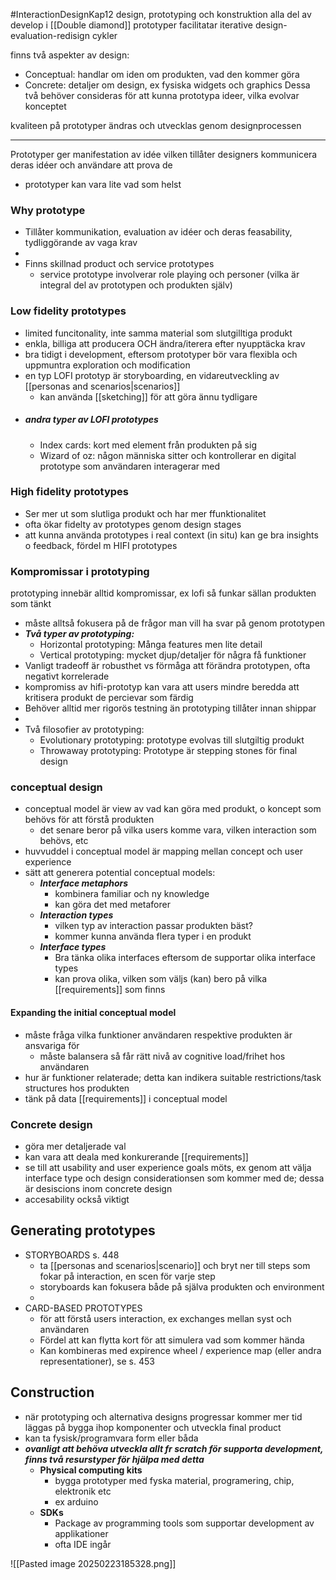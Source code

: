 #InteractionDesignKap12 
design, prototyping och konstruktion alla del av develop i [[Double diamond]]
prototyper facilitatar iterative design-evaluation-redisign cykler

finns två aspekter av design:
- Conceptual: handlar om iden om produkten, vad den kommer göra
- Concrete: detaljer om design, ex fysiska widgets och graphics
Dessa två behöver consideras för att kunna prototypa ideer, vilka evolvar konceptet

kvaliteen på prototyper ändras och utvecklas genom designprocessen

---
Prototyper ger manifestation av idée vilken tillåter designers kommunicera deras idéer och användare att prova de
- prototyper kan vara lite vad som helst

### Why prototype
- Tillåter kommunikation, evaluation av idéer och deras feasability, tydliggörande av vaga krav
-
- Finns skillnad product och service prototypes
	- service prototype involverar role playing och personer (vilka är integral del av prototypen och produkten själv)


### Low fidelity prototypes
- limited funcitonality, inte samma material som slutgilltiga produkt
- enkla, billiga att producera OCH ändra/iterera efter nyupptäcka krav
- bra tidigt i development, eftersom prototyper bör vara flexibla och uppmuntra exploration och modification
- en typ LOFI prototyp är storyboarding, en vidareutveckling av [[personas and scenarios|scenarios]] 
	- kan använda [[sketching]] för att göra ännu tydligare
- ##### andra typer av LOFI prototypes
	- Index cards: kort med element från produkten på sig
	- Wizard of oz: någon människa sitter och kontrollerar en digital prototype som användaren interagerar med

### High fidelity prototypes
- Ser mer ut som slutliga produkt och har mer ffunktionalitet
- ofta ökar fidelty av prototypes genom design stages
- att kunna använda prototypes i real context (in situ) kan ge bra insights o feedback, fördel m HIFI prototypes


### Kompromissar i prototyping
prototyping innebär alltid kompromissar, ex lofi så funkar sällan produkten som tänkt
- måste alltså fokusera på de frågor man vill ha svar på genom prototypen
- ***Två typer av prototyping:***
	- Horizontal prototyping: Många features men lite detail
	- Vertical prototyping: mycket djup/detaljer för några få funktioner
- Vanligt tradeoff är robusthet vs förmåga att förändra prototypen, ofta negativt korrelerade
- kompromiss av hifi-prototyp kan vara att users mindre beredda att kritisera produkt de percievar som färdig
- Behöver alltid mer rigorös testning än prototyping tillåter innan shippar
-
- Två filosofier av prototyping:
	- Evolutionary prototyping: prototype evolvas till slutgiltig produkt
	- Throwaway prototyping: Prototype är stepping stones för final design

### conceptual design
- conceptual model är view av vad kan göra med produkt, o koncept som behövs för att förstå produkten
	- det senare beror på vilka users komme vara, vilken interaction som behövs, etc
- huvvuddel i conceptual model är mapping mellan concept och user experience
- sätt att generera potential conceptual models:
	- ***Interface metaphors***
		- kombinera familiar och ny knowledge
		- kan göra det med metaforer
	- ***Interaction types***
		- vilken typ av interaction passar produkten bäst?
		- kommer kunna använda flera typer i en produkt
	- ***Interface types***
		- Bra tänka olika interfaces eftersom de supportar olika interface types
		- kan prova olika, vilken som väljs (kan) bero på vilka [[requirements]] som finns

#### Expanding the initial conceptual model
- måste fråga vilka funktioner användaren respektive produkten är ansvariga för
	- måste balansera så får rätt nivå av cognitive load/frihet hos användaren
- hur är funktioner relaterade; detta kan indikera suitable restrictions/task structures hos produkten
- tänk på data [[requirements]] i conceptual model

### Concrete design
- göra mer detaljerade val
- kan vara att deala med konkurerande [[requirements]]
- se till att usability and user experience goals möts, ex genom att välja interface type och design considerationsen som kommer med de; dessa är desiscions inom concrete design
- accesability också viktigt


## Generating prototypes
- STORYBOARDS s. 448
	- ta [[personas and scenarios|scenario]] och bryt ner till steps som fokar på interaction, en scen för varje step
	- storyboards kan fokusera både på själva produkten och environment
	- 
- CARD-BASED PROTOTYPES
	- för att förstå users interaction, ex exchanges mellan syst och användaren
	- Fördel att kan flytta kort för att simulera vad som kommer hända
	- Kan kombineras med expirence wheel / experience map (eller andra representationer), se s. 453


## Construction
- när prototyping och alternativa designs progressar kommer mer tid läggas på bygga ihop komponenter och utveckla final product
- kan ta fysisk/programvara form eller båda
- ***ovanligt att behöva utveckla allt fr scratch för supporta development, finns två resurstyper för hjälpa med detta***
	- **Physical computing kits**
		- bygga prototyper med fyska material, programering, chip, elektronik etc
		- ex arduino
	- **SDKs**
		- Package av programming tools som supportar development av applikationer
		- ofta IDE ingår


![[Pasted image 20250223185328.png]]